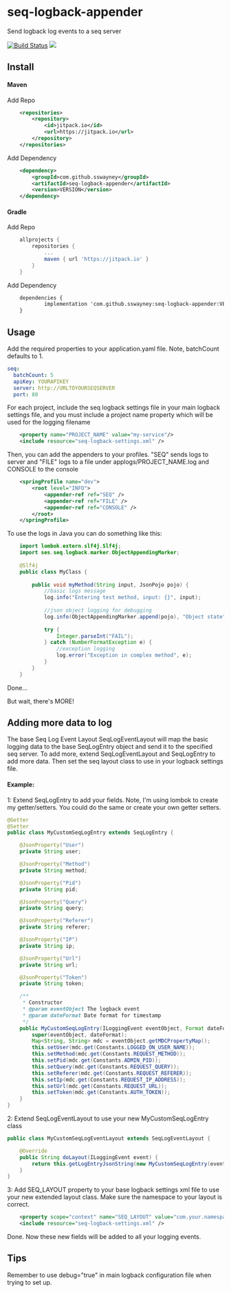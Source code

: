 # seq-logback-appender

Send logback log events to a seq server

[![Build Status](https://travis-ci.com/sswayney/seq-logback-appender.svg?branch=master)](https://travis-ci.com/sswayney/seq-logback-appender)
[![](https://jitpack.io/v/sswayney/seq-logback-appender.svg)](https://jitpack.io/#sswayney/seq-logback-appender)


## Install
#### Maven
Add Repo
```xml
	<repositories>
		<repository>
		    <id>jitpack.io</id>
		    <url>https://jitpack.io</url>
		</repository>
	</repositories>
```
Add Dependency
```xml
	<dependency>
	    <groupId>com.github.sswayney</groupId>
	    <artifactId>seq-logback-appender</artifactId>
	    <version>VERSION</version>
	</dependency>
```
#### Gradle
Add Repo
```gradle
	allprojects {
		repositories {
			...
			maven { url 'https://jitpack.io' }
		}
	}
```
Add Dependency
```xml
	dependencies {
	        implementation 'com.github.sswayney:seq-logback-appender:VERSION'
	}
```

## Usage

Add the required properties to your application.yaml file. Note, batchCount defaults to 1.
```yaml
seq:
  batchCount: 5
  apiKey: YOURAPIKEY
  server: http://URLTOYOURSEQSERVER
  port: 80
```


For each project, include the seq logback settings file in your main logback settings file, and you must include a project name property which will be used for the logging filename
```xml
    <property name="PROJECT_NAME" value="my-service"/>
    <include resource="seq-logback-settings.xml" />
```

Then, you can add the appenders to your profiles. "SEQ" sends logs to server and "FILE" logs to a file under applogs/PROJECT_NAME.log and CONSOLE to the console
```xml
    <springProfile name="dev">
        <root level="INFO">
            <appender-ref ref="SEQ" />
            <appender-ref ref="FILE" />
            <appender-ref ref="CONSOLE" />
        </root>
    </springProfile>
```

To use the logs in Java you can do something like this:

```java
    import lombok.extern.slf4j.Slf4j;
    import ses.seq.logback.marker.ObjectAppendingMarker;
    
    @Slf4j
    public class MyClass {
    
        public void myMethod(String input, JsonPojo pojo) {
            //basic logs message
            log.info("Entering test method, input: {}", input);
    
            //json object logging for debugging
            log.info(ObjectAppendingMarker.append(pojo), "Object state");
    
            try {
                Integer.parseInt("FAIL");
            } catch (NumberFormatException e) {
                //exception logging
                log.error("Exception in complex method", e);
            }
        }
    }
```

Done...
 
 But wait, there's MORE!

## Adding more data to log
The base Seq Log Event Layout SeqLogEventLayout will map the basic logging data to the base SeqLogEntry
object and send it to the specified seq server. To add more, extend SeqLogEventLayout and SeqLogEntry to add more data.
Then set the seq layout class to use in your logback settings file.

#### Example:

1: Extend SeqLogEntry to add your fields. Note, I'm using lombok to create my getter/setters. You could do the same or create your own getter setters.
```java
@Getter
@Setter
public class MyCustomSeqLogEntry extends SeqLogEntry {

    @JsonProperty("User")
    private String user;

    @JsonProperty("Method")
    private String method;

    @JsonProperty("Pid")
    private String pid;

    @JsonProperty("Query")
    private String query;

    @JsonProperty("Referer")
    private String referer;

    @JsonProperty("IP")
    private String ip;

    @JsonProperty("Url")
    private String url;

    @JsonProperty("Token")
    private String token;

    /**
     * Constructor
     * @param eventObject The logback event
     * @param dateFormat Date format for timestamp
     */
    public MyCustomSeqLogEntry(ILoggingEvent eventObject, Format dateFormat) {
        super(eventObject, dateFormat);
        Map<String, String> mdc = eventObject.getMDCPropertyMap();
        this.setUser(mdc.get(Constants.LOGGED_ON_USER_NAME));
        this.setMethod(mdc.get(Constants.REQUEST_METHOD));
        this.setPid(mdc.get(Constants.ADMIN_PID));
        this.setQuery(mdc.get(Constants.REQUEST_QUERY));
        this.setReferer(mdc.get(Constants.REQUEST_REFERER));
        this.setIp(mdc.get(Constants.REQUEST_IP_ADDRESS));
        this.setUrl(mdc.get(Constants.REQUEST_URL));
        this.setToken(mdc.get(Constants.AUTH_TOKEN));
    }
}

```

2: Extend SeqLogEventLayout to use your new MyCustomSeqLogEntry class
```java
public class MyCustomSeqLogEventLayout extends SeqLogEventLayout {

    @Override
    public String doLayout(ILoggingEvent event) {
        return this.getLogEntryJsonString(new MyCustomSeqLogEntry(event, this.dateFormat));
    }
}
```

3: Add SEQ_LAYOUT property to your base logback settings xml file to use your new extended layout class.
Make sure the namespace to your layout is correct.
```xml
    <property scope="context" name="SEQ_LAYOUT" value="com.your.namespace.MyCustomSeqLogEventLayout"/>
    <include resource="seq-logback-settings.xml" />
```
Done. Now these new fields will be added to all your logging events. 

## Tips
Remember to use debug="true" in main logback configuration file when trying to set up.

